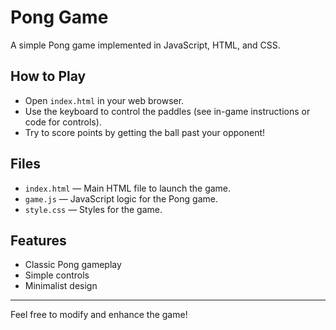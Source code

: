 # Pong Game

A simple Pong game implemented in JavaScript, HTML, and CSS.

## How to Play
- Open `index.html` in your web browser.
- Use the keyboard to control the paddles (see in-game instructions or code for controls).
- Try to score points by getting the ball past your opponent!

## Files
- `index.html` — Main HTML file to launch the game.
- `game.js` — JavaScript logic for the Pong game.
- `style.css` — Styles for the game.

## Features
- Classic Pong gameplay
- Simple controls
- Minimalist design

---

Feel free to modify and enhance the game!
